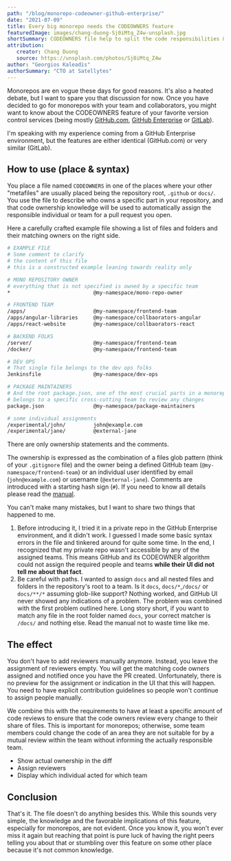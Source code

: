 ```yaml
---
path: "/blog/monorepo-codeowner-github-enterprise/"
date: "2021-07-09"
title: Every big monorepo needs the CODEOWNERS feature
featuredImage: images/chang-duong-Sj0iMtq_Z4w-unsplash.jpg
shortSummary: CODEOWNERS file help to split the code responsibilities & ownership in a monorepo.
attribution:
   creator: Chang Duong
   source: https://unsplash.com/photos/Sj0iMtq_Z4w
author: "Georgios Kaleadis"
authorSummary: "CTO at Satellytes"
---
```



Monorepos are en vogue these days for good reasons. It's also a heated debate, but I want to spare you that discussion for now. Once you have decided to go for monorepos with your team and collaborators, you might want to know about the CODEOWNERS feature of your favorite version control services (being mostly [GitHub.com](https://docs.github.com/en/github/creating-cloning-and-archiving-repositories/creating-a-repository-on-github/about-code-owners), [GitHub Enterprise](https://docs.github.com/en/enterprise-server@3.1/github/creating-cloning-and-archiving-repositories/creating-a-repository-on-github/about-code-owners) or [GitLab](https://docs.gitlab.com/ee/user/project/code_owners.html)).

<!-- stop excerpt -->

I'm speaking with my experience coming from a GitHub Enterprise environment, but the features are either identical (GitHub.com) or very similar (GitLab).

## How to use (place & syntax)
You place a file named `CODEOWNERS` in one of the places where your other "metafiles" are usually placed being the repository root, `.github` or `docs/`. You use the file to describe who owns a specific part in your repository, and that code ownership knowledge will be used to automatically assign the responsible individual or team for a pull request you open.

Here a carefully crafted example file showing a list of files and folders and their matching owners on the right side.

```bash
# EXAMPLE FILE
# Some comment to clarify
# the content of this file
# this is a constructed example leaning towards reality only

# MONO REPOSITORY OWNER
# everything that is not specified is owned by a specific team
*							@my-namespace/mono-repo-owner

# FRONTEND TEAM
/apps/						@my-namespace/frontend-team
/apps/angular-libraries		@my-namespace/collbaorators-angular
/apps/react-website			@my-namespace/collbaorators-react

# BACKEND FOLKS
/server/					@my-namespace/frontend-team
/docker/					@my-namespace/frontend-team

# DEV OPS
# That single file belongs to the dev ops folks
Jenkinsfile					@my-namespace/dev-ops

# PACKAGE MAINTAINERS
# And the root package.json, one of the most crucial parts in a monorepo
# belongs to a specific cross-cutting team to review any changes
package.json				@my-namespace/package-maintainers

# some individual assignments
/experimental/john/			john@example.com
/experimental/jane/			@external-jane
```

There are only ownership statements and the comments.

The ownership is expressed as the combination of a files glob pattern (think of your `.gitignore` file) and the owner being a defined GitHub team (`@my-namespace/frontend-team`) or an individual user identified by email (`john@example.com`) or username (`@external-jane`). Comments are introduced with a starting hash sign (`#`).  If you need to know all details please read the [manual](https://docs.github.com/en/github/creating-cloning-and-archiving-repositories/creating-a-repository-on-github/about-code-owners).

You can't make many mistakes, but I want to share two things that happened to me.

1. Before introducing it, I tried it in a private repo in the GitHub Enterprise environment, and it didn't work. I guessed I made some basic syntax errors in the file and tinkered around for quite some time. In the end, I recognized that my private repo wasn't accessible by any of the assigned teams. This means GitHub and its CODEOWNER algorithm could not assign the required people and teams **while their UI did not tell me about that fact**.
2. Be careful with paths. I wanted to assign `docs` and all nested files and folders in the repository's root to a team.
   Is it `docs`, `docs/*`,`/docs/` or `docs/**/*` assuming glob-like support? Nothing worked, and GitHub UI never showed any indications of a problem. The problem was combined with the first problem outlined here. Long story short, if you want to match any file in the root folder named `docs`, your correct matcher is `/docs/` and nothing else. Read the manual not to waste time like me.

## The effect

You don't have to add reviewers manually anymore. Instead, you leave the assignment of reviewers empty. You will get the matching code owners assigned and notified once you have the PR created. Unfortunately, there is no preview for the assignment or indication in the UI that this will happen. You need to have explicit contribution guidelines so people won't continue to assign people manually.

We combine this with the requirements to have at least a specific amount of code reviews to ensure that the code owners review every change to their share of files. This is important for monorepos; otherwise, some team members could change the code of an area they are not suitable for by a mutual review within the team without informing the actually responsible team.

- Show actual ownership in the diff
- Assign reviewers
- Display which individual acted for which team

## Conclusion

That's it. The file doesn't do anything besides this. While this sounds very simple, the knowledge and the favorable implications of this feature, especially for monorepos, are not evident.
Once you know it, you won't ever miss it again but reaching that point is pure luck of having the right peers telling you about that or stumbling over this feature on some other place because it's not common knowledge.
